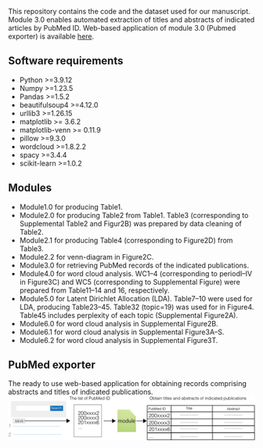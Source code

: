 This repository contains the code and the dataset used for our manuscript. Module 3.0 enables automated extraction of titles and abstracts of indicated articles by PubMed ID.
Web-based application of module 3.0 (Pubmed exporter) is available [here](https://pubmed-exporter.herokuapp.com/).

## Software requirements
- Python >=3.9.12
- Numpy >=1.23.5
- Pandas >=1.5.2
- beautifulsoup4 >=4.12.0
- urllib3 >=1.26.15
- matplotlib >= 3.6.2
- matplotlib-venn >= 0.11.9
- pillow >=9.3.0
- wordcloud >=1.8.2.2
- spacy >=3.4.4
- scikit-learn >=1.0.2

## Modules
- Module1.0 for producing Table1.
- Module2.0 for producing Table2 from Table1. Table3 (corresponding to Supplemental Table2 and Figur2B) was prepared by data cleaning of Table2.
- Module2.1 for producing Table4 (corresponding to Figure2D) from Table3.
- Module2.2 for venn-diagram in Figure2C.
- Module3.0 for retrieving PubMed records of the indicated publications.
- Module4.0 for word cloud analysis. WC1–4 (corresponding to periodI–IV in Figure3C) and WC5 (corresponding to Supplemental Figure) were prepared from Table11–14 and 16, respectively.
- Module5.0 for Latent Dirichlet Allocation (LDA). Table7–10 were used for LDA, producing Table23–45. Table32 (topic=19) was used for in Figure4. Table45 includes perplexity of each topic (Supplemental Figure2A).
- Module6.0 for word cloud analysis in Supplemental Figure2B.
- Module6.1 for word cloud analysis in Supplemental Figure3A–S.
- Module6.2 for word cloud analysis in Supplemental Figure3T.

## PubMed exporter
The ready to use web-based application for obtaining records comprising abstracts and titles of indicated publications.
![How to use](Files/picture.png)
